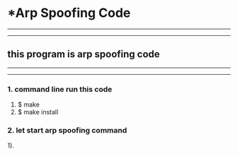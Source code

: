 # *Arp Spoofing Code 
---
---
## this program is arp spoofing code
---
---

### 1. command line run this code
 1) $ make
 2) $ make install
 
 
 ### 2. let start arp spoofing command
 1).   
 
 


